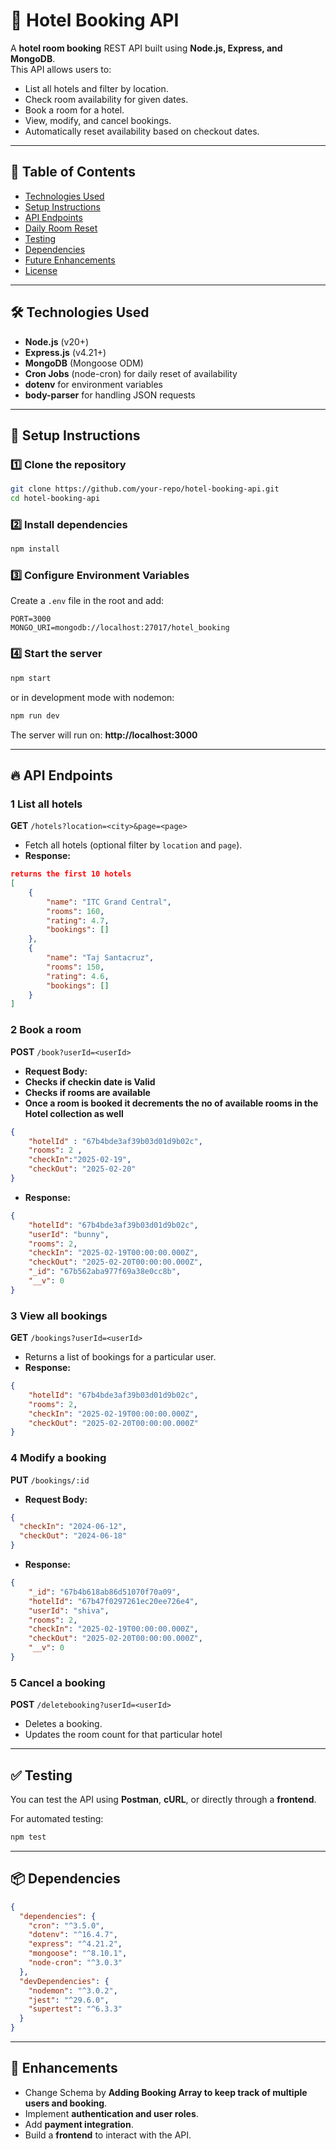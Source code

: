 # 🏨 Hotel Booking API

A **hotel room booking** REST API built using **Node.js, Express, and MongoDB**.  
This API allows users to:
- List all hotels and filter by location.
- Check room availability for given dates.
- Book a room for a hotel.
- View, modify, and cancel bookings.
- Automatically reset availability based on checkout dates.

---

## 📌 Table of Contents
- [Technologies Used](#-technologies-used)
- [Setup Instructions](#-setup-instructions)
- [API Endpoints](#-api-endpoints)
- [Daily Room Reset](#-automatic-daily-room-reset)
- [Testing](#-testing)
- [Dependencies](#-dependencies)
- [Future Enhancements](#-future-enhancements)
- [License](#-license)

---

## 🛠️ Technologies Used
- **Node.js** (v20+)
- **Express.js** (v4.21+)
- **MongoDB** (Mongoose ODM)
- **Cron Jobs** (node-cron) for daily reset of availability
- **dotenv** for environment variables
- **body-parser** for handling JSON requests

---

## 🚀 Setup Instructions

### 1️⃣ Clone the repository
```sh
git clone https://github.com/your-repo/hotel-booking-api.git
cd hotel-booking-api
```

### 2️⃣ Install dependencies
```sh
npm install
```

### 3️⃣ Configure Environment Variables
Create a `.env` file in the root and add:
```env
PORT=3000
MONGO_URI=mongodb://localhost:27017/hotel_booking
```

### 4️⃣ Start the server
```sh
npm start
```
or in development mode with nodemon:
```sh
npm run dev
```

The server will run on: **http://localhost:3000**

---

## 🔥 API Endpoints

### 1 List all hotels
**GET** `/hotels?location=<city>&page=<page>`
- Fetch all hotels (optional filter by `location` and `page`).
- **Response:**
```json
returns the first 10 hotels
[
    {
        "name": "ITC Grand Central",
        "rooms": 160,
        "rating": 4.7,
        "bookings": []
    },
    {
        "name": "Taj Santacruz",
        "rooms": 150,
        "rating": 4.6,
        "bookings": []
    }
]
```
### 2 Book a room
**POST** `/book?userId=<userId>`
- **Request Body:**
- **Checks if checkin date is Valid**
- **Checks if rooms are available**
- **Once a room is booked it decrements the no of available rooms in the Hotel collection as well**
```json
{
    "hotelId" : "67b4bde3af39b03d01d9b02c",
    "rooms": 2 ,
    "checkIn":"2025-02-19",
    "checkOut": "2025-02-20"
}
```
- **Response:**
```json
{
    "hotelId": "67b4bde3af39b03d01d9b02c",
    "userId": "bunny",
    "rooms": 2,
    "checkIn": "2025-02-19T00:00:00.000Z",
    "checkOut": "2025-02-20T00:00:00.000Z",
    "_id": "67b562aba977f69a38e0cc8b",
    "__v": 0
}
```

### 3 View all bookings
**GET** `/bookings?userId=<userId>`
- Returns a list of bookings for a particular user.
- **Response:**
```json
{
    "hotelId": "67b4bde3af39b03d01d9b02c",
    "rooms": 2,
    "checkIn": "2025-02-19T00:00:00.000Z",
    "checkOut": "2025-02-20T00:00:00.000Z"
}
```

### 4 Modify a booking
**PUT** `/bookings/:id`
- **Request Body:**
```json
{
  "checkIn": "2024-06-12",
  "checkOut": "2024-06-18"
}
```
- **Response:**
```json
{
    "_id": "67b4b618ab86d51070f70a09",
    "hotelId": "67b47f0297261ec20ee726e4",
    "userId": "shiva",
    "rooms": 2,
    "checkIn": "2025-02-19T00:00:00.000Z",
    "checkOut": "2025-02-20T00:00:00.000Z",
    "__v": 0
}
```

### 5 Cancel a booking
**POST** `/deletebooking?userId=<userId>`
- Deletes a booking.
- Updates the room count for that particular hotel

---

## ✅ Testing
You can test the API using **Postman**, **cURL**, or directly through a **frontend**.

For automated testing:
```sh
npm test
```

---

## 📦 Dependencies
```json
{
  "dependencies": {
    "cron": "^3.5.0",
    "dotenv": "^16.4.7",
    "express": "^4.21.2",
    "mongoose": "^8.10.1",
    "node-cron": "^3.0.3"
  },
  "devDependencies": {
    "nodemon": "^3.0.2",
    "jest": "^29.6.0",
    "supertest": "^6.3.3"
  }
}
```

---

## 🔮 Enhancements
- Change Schema by **Adding Booking Array to keep track of multiple users and booking**.
- Implement **authentication and user roles**.
- Add **payment integration**.
- Build a **frontend** to interact with the API.

